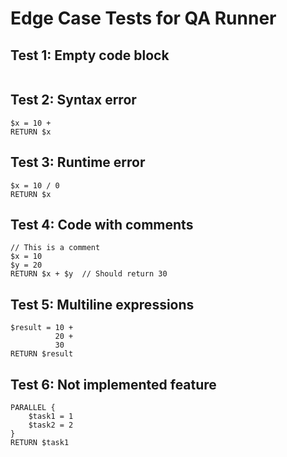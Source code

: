 # Edge Case Tests for QA Runner

## Test 1: Empty code block

```ovsm
```

## Test 2: Syntax error

```ovsm
$x = 10 +
RETURN $x
```

## Test 3: Runtime error

```ovsm
$x = 10 / 0
RETURN $x
```

## Test 4: Code with comments

```ovsm
// This is a comment
$x = 10
$y = 20
RETURN $x + $y  // Should return 30
```

## Test 5: Multiline expressions

```ovsm
$result = 10 +
          20 +
          30
RETURN $result
```

## Test 6: Not implemented feature

```ovsm
PARALLEL {
    $task1 = 1
    $task2 = 2
}
RETURN $task1
```
